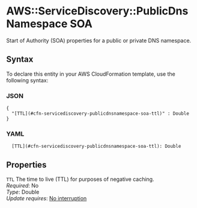 # AWS::ServiceDiscovery::PublicDnsNamespace SOA<a name="aws-properties-servicediscovery-publicdnsnamespace-soa"></a>

Start of Authority \(SOA\) properties for a public or private DNS namespace\.

## Syntax<a name="aws-properties-servicediscovery-publicdnsnamespace-soa-syntax"></a>

To declare this entity in your AWS CloudFormation template, use the following syntax:

### JSON<a name="aws-properties-servicediscovery-publicdnsnamespace-soa-syntax.json"></a>

```
{
  "[TTL](#cfn-servicediscovery-publicdnsnamespace-soa-ttl)" : Double
}
```

### YAML<a name="aws-properties-servicediscovery-publicdnsnamespace-soa-syntax.yaml"></a>

```
  [TTL](#cfn-servicediscovery-publicdnsnamespace-soa-ttl): Double
```

## Properties<a name="aws-properties-servicediscovery-publicdnsnamespace-soa-properties"></a>

`TTL`  <a name="cfn-servicediscovery-publicdnsnamespace-soa-ttl"></a>
The time to live \(TTL\) for purposes of negative caching\.  
*Required*: No  
*Type*: Double  
*Update requires*: [No interruption](https://docs.aws.amazon.com/AWSCloudFormation/latest/UserGuide/using-cfn-updating-stacks-update-behaviors.html#update-no-interrupt)